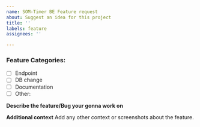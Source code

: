 ```yaml
---
name: SOM-Timer BE Feature request
about: Suggest an idea for this project
title: ''
labels: feature
assignees: ''

---
```



### Feature Categories:

- [ ] Endpoint
- [ ] DB change
- [ ] Documentation
- [ ] Other:

**Describe the feature/Bug your gonna work on**



**Additional context**
Add any other context or screenshots about the feature.
